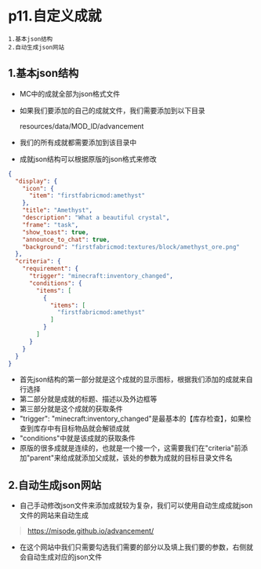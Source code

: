 # p11.自定义成就

    1.基本json结构
    2.自动生成json网站

## 1.基本json结构
- MC中的成就全部为json格式文件
- 如果我们要添加的自己的成就文件，我们需要添加到以下目录


    resources/data/MOD_ID/advancement


- 我们的所有成就都需要添加到该目录中
- 成就json结构可以根据原版的json格式来修改
```json
{
  "display": {
    "icon": {
      "item": "firstfabricmod:amethyst"
    },
    "title": "Amethyst",
    "description": "What a beautiful crystal",
    "frame": "task",
    "show_toast": true,
    "announce_to_chat": true,
    "background": "firstfabricmod:textures/block/amethyst_ore.png"
  },
  "criteria": {
    "requirement": {
      "trigger": "minecraft:inventory_changed",
      "conditions": {
        "items": [
          {
            "items": [
              "firstfabricmod:amethyst"
            ]
          }
        ]
      }
    }
  }
}
```
- 首先json结构的第一部分就是这个成就的显示图标，根据我们添加的成就来自行选择
- 第二部分就是成就的标题、描述以及外边框等
- 第三部分就是这个成就的获取条件
- "trigger": "minecraft:inventory_changed"是最基本的【库存检查】，如果检查到库存中有目标物品就会解锁成就
- "conditions"中就是该成就的获取条件
- 原版的很多成就是连续的，也就是一个接一个，这需要我们在"criteria"前添加"parent"来给成就添加父成就，该处的参数为成就的目标目录文件名


## 2.自动生成json网站
- 自己手动修改json文件来添加成就较为复杂，我们可以使用自动生成成就json文件的网站来自动生成
>https://misode.github.io/advancement/
- 在这个网站中我们只需要勾选我们需要的部分以及填上我们要的参数，右侧就会自动生成对应的json文件

